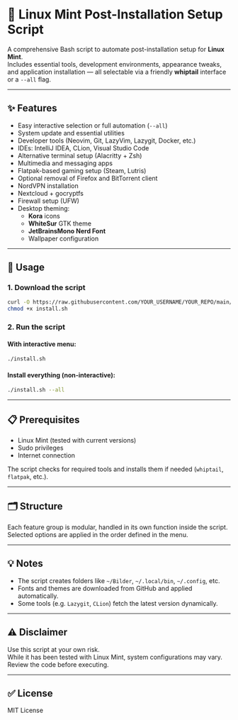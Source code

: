 # 🧰 Linux Mint Post-Installation Setup Script

A comprehensive Bash script to automate post-installation setup for **Linux Mint**.  
Includes essential tools, development environments, appearance tweaks, and application installation — all selectable via a friendly **whiptail** interface or a `--all` flag.

---

## ✨ Features

- Easy interactive selection or full automation (`--all`)
- System update and essential utilities
- Developer tools (Neovim, Git, LazyVim, Lazygit, Docker, etc.)
- IDEs: IntelliJ IDEA, CLion, Visual Studio Code
- Alternative terminal setup (Alacritty + Zsh)
- Multimedia and messaging apps
- Flatpak-based gaming setup (Steam, Lutris)
- Optional removal of Firefox and BitTorrent client
- NordVPN installation
- Nextcloud + gocryptfs
- Firewall setup (UFW)
- Desktop theming:
  - **Kora** icons
  - **WhiteSur** GTK theme
  - **JetBrainsMono Nerd Font**
  - Wallpaper configuration

---

## 🚀 Usage

### 1. Download the script

```bash
curl -O https://raw.githubusercontent.com/YOUR_USERNAME/YOUR_REPO/main/install.sh
chmod +x install.sh
```

### 2. Run the script

#### With interactive menu:

```bash
./install.sh
```

#### Install everything (non-interactive):

```bash
./install.sh --all
```

---

## 📋 Prerequisites

- Linux Mint (tested with current versions)
- Sudo privileges
- Internet connection

The script checks for required tools and installs them if needed (`whiptail`, `flatpak`, etc.).

---

## 🗂️ Structure

Each feature group is modular, handled in its own function inside the script.  
Selected options are applied in the order defined in the menu.

---

## 💡 Notes

- The script creates folders like `~/Bilder`, `~/.local/bin`, `~/.config`, etc.
- Fonts and themes are downloaded from GitHub and applied automatically.
- Some tools (e.g. `Lazygit`, `CLion`) fetch the latest version dynamically.

---

## ⚠️ Disclaimer

Use this script at your own risk.  
While it has been tested with Linux Mint, system configurations may vary.  
Review the code before executing.

---

## ✅ License

MIT License
